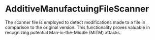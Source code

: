 # AdditiveManufactuingFileScanner
 The scanner file is employed to detect modifications made to a file in comparison to the original version. This functionality proves valuable in recognizing potential Man-in-the-Middle (MITM) attacks.
